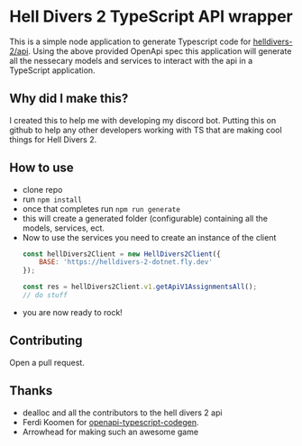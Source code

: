 # Hell Divers 2 TypeScript API wrapper

This is a simple node application to generate Typescript code for [helldivers-2/api](https://github.com/helldivers-2/api). Using the above provided OpenApi spec this application will generate all the nessecary models and services to interact with the api in a TypeScript application. 

## Why did I make this?
I created this to help me with developing my discord bot. Putting this on github to help any other developers working with TS that are making cool things for Hell Divers 2.

## How to use
- clone repo
- run ```npm install```
- once that completes run ```npm run generate```
- this will create a generated folder (configurable) containing all the models, services, ect.
- Now to use the services you need to create an instance of the client
    ``` javascript
    const hellDivers2Client = new HellDivers2Client({
        BASE: 'https://helldivers-2-dotnet.fly.dev'
    });

    const res = hellDivers2Client.v1.getApiV1AssignmentsAll();
    // do stuff
    ```
- you are now ready to rock!

## Contributing
Open a pull request.

## Thanks
- dealloc and all the contributors to the hell divers 2 api
- Ferdi Koomen for [openapi-typescript-codegen](https://www.npmjs.com/package/openapi-typescript-codegen).
- Arrowhead for making such an awesome game
